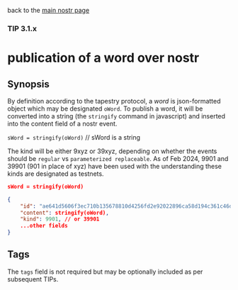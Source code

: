 back to the [main nostr page](https://github.com/wds4/tapestry-protocol/blob/main/tips/networking/nostr/README.md)

### TIP 3.1.x
publication of a word over nostr
=====

## Synopsis

By definition according to the tapestry protocol, a *word* is json-formatted object which may be designated `oWord`. To publish a word, it will be converted into a string (the `stringify` command in javascript) and inserted into the content field of a nostr event.

`sWord = stringify(oWord)` // sWord is a string

The kind will be either 9xyz or 39xyz, depending on whether the events should be `regular` vs `parameterized replaceable`. As of Feb 2024, 9901 and 39901 (901 in place of xyz) have been used with the understanding these kinds are designated as testnets.

```json
sWord = stringify(oWord)

{
    "id": "ae641d5606f3ec710b135678810d4256fd2e92022896ca58d194c361c46d81f9",
    "content": stringify(oWord),
    "kind": 9901, // or 39901
    ...other fields
}
```

## Tags

The `tags` field is not required but may be optionally included as per subsequent TIPs.

